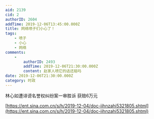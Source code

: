 ```yaml
---
aid: 2139
cid: 2
authorID: 2604
addTime: 2019-12-06T13:45:00.000Z
title: 网络喷子们小心了！
tags:
    - 喷子
    - 小心
    - 网络
comments:
    -
        authorID: 2493
        addTime: 2019-12-06T21:30:00.000Z
        content: 赵家人喷它的话还赔吗
date: 2019-12-06T21:30:00.000Z
category: 时政
---
```


林心如遭诽谤名誉权纠纷案一审胜诉 获赔6万元

[https://ent.sina.com.cn/s/h/2019-12-04/doc-iihnzahi5321805.shtml](https://ent.sina.com.cn/s/h/2019-12-04/doc-iihnzahi5321805.shtml)
